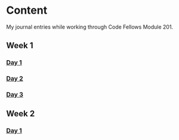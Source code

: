 # Content

My journal entries while working through Code Fellows Module 201.

## Week 1

### [Day 1](Week1/Day01/Day01.md.md)

### [Day 2](Week1/Day02/Day02.md)

### [Day 3](Week1/Day03/Day03.md)

## Week 2

### [Day 1](Week2/Day01/)
